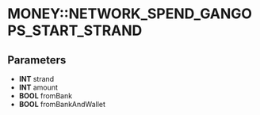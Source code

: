 # MONEY::NETWORK_SPEND_GANGOPS_START_STRAND

## Parameters
* **INT** strand
* **INT** amount
* **BOOL** fromBank
* **BOOL** fromBankAndWallet
